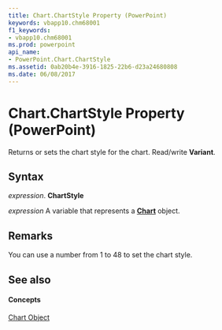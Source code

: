 ```yaml
---
title: Chart.ChartStyle Property (PowerPoint)
keywords: vbapp10.chm68001
f1_keywords:
- vbapp10.chm68001
ms.prod: powerpoint
api_name:
- PowerPoint.Chart.ChartStyle
ms.assetid: 0ab20b4e-3916-1825-22b6-d23a24680808
ms.date: 06/08/2017
---
```



# Chart.ChartStyle Property (PowerPoint)

Returns or sets the chart style for the chart. Read/write  **Variant**.


## Syntax

 _expression_. **ChartStyle**

 _expression_ A variable that represents a **[Chart](chart-object-powerpoint.md)** object.


## Remarks

You can use a number from 1 to 48 to set the chart style.


## See also


#### Concepts


[Chart Object](chart-object-powerpoint.md)

